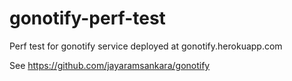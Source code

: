 # gonotify-perf-test

Perf test for gonotify service deployed at gonotify.herokuapp.com

See https://github.com/jayaramsankara/gonotify
